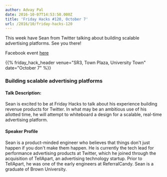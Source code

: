 ```yaml
---
author: Advay Pal
date: 2016-10-07T14:53:50.000Z
title: 'Friday Hacks #120, October 7'
url: /2016/10/friday-hacks-120
---
```


This week have Sean from Twitter talking about building scalable advertising platforms. See you there!

Facebook event [here](https://www.facebook.com/events/1220661767976142/)

{{% friday_hack_header venue="SR3, Town Plaza, University Town" date="October 7" %}}

### Building scalable advertising platforms

#### Talk Description:

Sean is excited to be at Friday Hacks to talk about his experience building revenue products for Twitter. In what may be an ambitious use of his allotted time, he will attempt to whiteboard a design for a scalable, real-time advertising platform.


#### Speaker Profile

Sean is a product-minded engineer who believes that things don't just happen if you don't make them happen. He is currently the tech lead for performance advertising products at Twitter, which he joined through the acquisition of TellApart, an advertising technology startup. Prior to TellApart, he was one of the early engineers at ReferralCandy. Sean is a graduate of Brown University.
